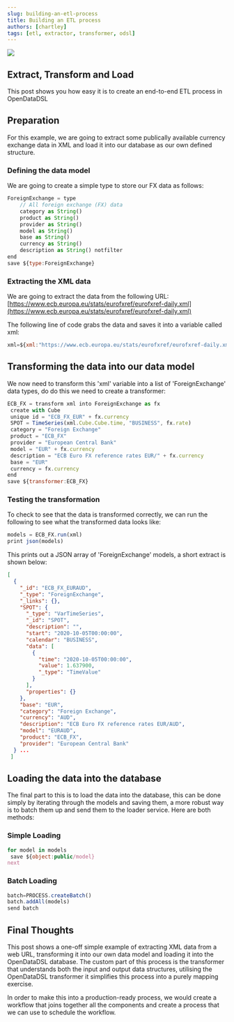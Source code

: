 ```yaml
---
slug: building-an-etl-process
title: Building an ETL process
authors: [chartley]
tags: [etl, extractor, transformer, odsl]
---
```


<div class="row">
  <div class="column">
    <img src="/img/blog/etl.jpg"/>
  </div>
  <div class="column">
  <h2>Extract, Transform and Load</h2>
  This post shows you how easy it is to create an end-to-end ETL process in OpenDataDSL
  </div>
</div>

<!--truncate-->

## Preparation
For this example, we are going to extract some publically available currency exchange data in XML and load it into our database as our own defined structure.


### Defining the data model
We are going to create a simple type to store our FX data as follows:

```js
ForeignExchange = type
    // All foreign exchange (FX) data
    category as String()
    product as String()
    provider as String()
    model as String()
    base as String()
    currency as String()
    description as String() notfilter
end
save ${type:ForeignExchange}
```

### Extracting the XML data
We are going to extract the data from the following URL: 
[https://www.ecb.europa.eu/stats/eurofxref/eurofxref-daily.xml](https://www.ecb.europa.eu/stats/eurofxref/eurofxref-daily.xml) 


The following line of code grabs the data and saves it into a variable called xml:

```js
xml=${xml:"https://www.ecb.europa.eu/stats/eurofxref/eurofxref-daily.xml"}
```

## Transforming the data into our data model
We now need to transform this 'xml' variable into a list of 'ForeignExchange' data types, do do this we need to create a transformer:

```js
ECB_FX = transform xml into ForeignExchange as fx
 create with Cube
 unique id = "ECB_FX_EUR" + fx.currency
 SPOT = TimeSeries(xml.Cube.Cube.time, "BUSINESS", fx.rate)
 category = "Foreign Exchange"
 product = "ECB_FX"
 provider = "European Central Bank"
 model = "EUR" + fx.currency
 description = "ECB Euro FX reference rates EUR/" + fx.currency
 base = "EUR"
 currency = fx.currency
end
save ${transformer:ECB_FX}
```

### Testing the transformation
To check to see that the data is transformed correctly, we can run the following to see what the transformed data looks like:

```js
models = ECB_FX.run(xml)
print json(models)
```

This prints out a JSON array of 'ForeignExchange' models, a short extract is shown below:

```json
[
  {
    "_id": "ECB_FX_EURAUD",
    "_type": "ForeignExchange",
    "_links": {},
    "SPOT": {
      "_type": "VarTimeSeries",
      "_id": "SPOT",
      "description": "",
      "start": "2020-10-05T00:00:00",
      "calendar": "BUSINESS",
      "data": [
        {
          "time": "2020-10-05T00:00:00",
          "value": 1.637900,
          "_type": "TimeValue"
        }
      ],
      "properties": {}
    },
    "base": "EUR",
    "category": "Foreign Exchange",
    "currency": "AUD",
    "description": "ECB Euro FX reference rates EUR/AUD",
    "model": "EURAUD",
    "product": "ECB_FX",
    "provider": "European Central Bank"
  } ...
 ]
```

## Loading the data into the database
The final part to this is to load the data into the database, this can be done simply by iterating through the models and saving them, a more robust way is to batch them up and send them to the loader service. Here are both methods:


### Simple Loading

```js
for model in models
 save ${object:public/model}
next
```

### Batch Loading

```js
batch=PROCESS.createBatch()
batch.addAll(models)
send batch
```

## Final Thoughts
This post shows a one-off simple example of extracting XML data from a web URL, transforming it into our own data model and loading it into the OpenDataDSL database. The custom part of this process is the transformer that understands both the input and output data structures, utilising the OpenDataDSL transformer it simplifies this process into a purely mapping exercise.


In order to make this into a production-ready process, we would create a workflow that joins together all the components and create a process that we can use to schedule the workflow.


